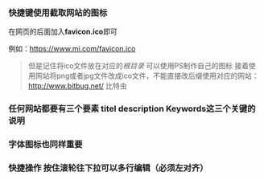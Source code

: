 ### 快捷键使用截取网站的图标

在网页的后面加入**favicon.ico**即可

例如：https://www.mi.com/favicon.ico

> 但是记住将ico文件放在对应的*根目录*
> 可以使用PS制作自己的图标
> 接着使用网站将png或者jpg文件改成ico文件，不能直接改后缀使用对应的网站：http://www.bitbug.net/ 比特虫

### 任何网站都要有三个要素 titel description Keywords这三个关键的说明

### 字体图标也同样重要

### 快捷操作 按住滚轮往下拉可以多行编辑（必须左对齐）

